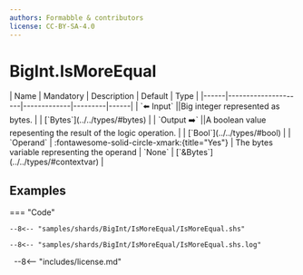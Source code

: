```yaml
---
authors: Formabble & contributors
license: CC-BY-SA-4.0
---
```



# BigInt.IsMoreEqual

<div class="sh-parameters" markdown="1">
| Name | Mandatory | Description | Default | Type |
|------|---------------------|-------------|---------|------|
| `⬅️ Input` ||Big integer represented as bytes. | | [`Bytes`](../../types/#bytes) |
| `Output ➡️` ||A boolean value repesenting the result of the logic operation. | | [`Bool`](../../types/#bool) |
| `Operand` | :fontawesome-solid-circle-xmark:{title="Yes"}  | The bytes variable representing the operand | `None` | [`&Bytes`](../../types/#contextvar) |

</div>



## Examples

=== "Code"

  ```x86asm linenums="1"
  --8<-- "samples/shards/BigInt/IsMoreEqual/IsMoreEqual.shs"
  ```

  ```
  --8<-- "samples/shards/BigInt/IsMoreEqual/IsMoreEqual.shs.log"
  ```
&nbsp;
--8<-- "includes/license.md"

